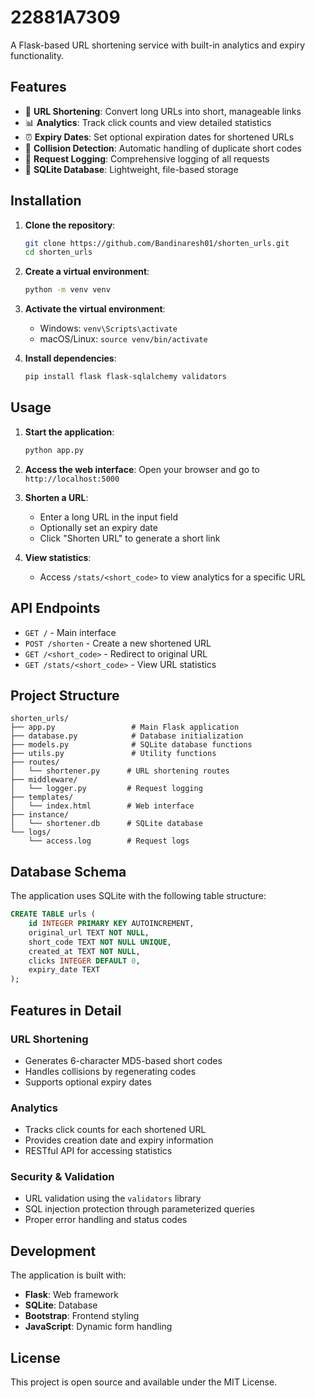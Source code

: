 # 22881A7309

A Flask-based URL shortening service with built-in analytics and expiry functionality.

## Features

- 🔗 **URL Shortening**: Convert long URLs into short, manageable links
- 📊 **Analytics**: Track click counts and view detailed statistics
- ⏰ **Expiry Dates**: Set optional expiration dates for shortened URLs
- 🎯 **Collision Detection**: Automatic handling of duplicate short codes
- 📝 **Request Logging**: Comprehensive logging of all requests
- 💾 **SQLite Database**: Lightweight, file-based storage

## Installation

1. **Clone the repository**:
   ```bash
   git clone https://github.com/Bandinaresh01/shorten_urls.git
   cd shorten_urls
   ```

2. **Create a virtual environment**:
   ```bash
   python -m venv venv
   ```

3. **Activate the virtual environment**:
   - Windows: `venv\Scripts\activate`
   - macOS/Linux: `source venv/bin/activate`

4. **Install dependencies**:
   ```bash
   pip install flask flask-sqlalchemy validators
   ```

## Usage

1. **Start the application**:
   ```bash
   python app.py
   ```

2. **Access the web interface**:
   Open your browser and go to `http://localhost:5000`

3. **Shorten a URL**:
   - Enter a long URL in the input field
   - Optionally set an expiry date
   - Click "Shorten URL" to generate a short link

4. **View statistics**:
   - Access `/stats/<short_code>` to view analytics for a specific URL

## API Endpoints

- `GET /` - Main interface
- `POST /shorten` - Create a new shortened URL
- `GET /<short_code>` - Redirect to original URL
- `GET /stats/<short_code>` - View URL statistics

## Project Structure

```
shorten_urls/
├── app.py                 # Main Flask application
├── database.py            # Database initialization
├── models.py              # SQLite database functions
├── utils.py               # Utility functions
├── routes/
│   └── shortener.py      # URL shortening routes
├── middleware/
│   └── logger.py         # Request logging
├── templates/
│   └── index.html        # Web interface
├── instance/
│   └── shortener.db      # SQLite database
└── logs/
    └── access.log        # Request logs
```

## Database Schema

The application uses SQLite with the following table structure:

```sql
CREATE TABLE urls (
    id INTEGER PRIMARY KEY AUTOINCREMENT,
    original_url TEXT NOT NULL,
    short_code TEXT NOT NULL UNIQUE,
    created_at TEXT NOT NULL,
    clicks INTEGER DEFAULT 0,
    expiry_date TEXT
);
```

## Features in Detail

### URL Shortening
- Generates 6-character MD5-based short codes
- Handles collisions by regenerating codes
- Supports optional expiry dates

### Analytics
- Tracks click counts for each shortened URL
- Provides creation date and expiry information
- RESTful API for accessing statistics

### Security & Validation
- URL validation using the `validators` library
- SQL injection protection through parameterized queries
- Proper error handling and status codes

## Development

The application is built with:
- **Flask**: Web framework
- **SQLite**: Database
- **Bootstrap**: Frontend styling
- **JavaScript**: Dynamic form handling

## License

This project is open source and available under the MIT License. 
